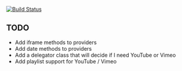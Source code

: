 [![Build Status](https://api.travis-ci.org/karlentwistle/lumiere.png?branch=master)](http://travis-ci.org/karlentwistle/lumiere)

## TODO
* Add iframe methods to providers
* Add date methods to providers
* Add a delegator class that will decide if I need YouTube or Vimeo
* Add playlist support for YouTube / Vimeo
